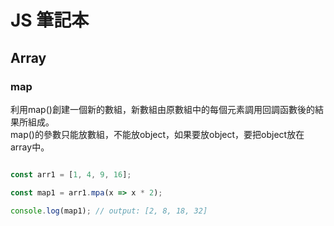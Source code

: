 # JS 筆記本

## Array

### map

利用map()創建一個新的數組，新數組由原數組中的每個元素調用回調函數後的結果所組成。   
map()的參數只能放數組，不能放object，如果要放object，要把object放在array中。    

```javascript

const arr1 = [1, 4, 9, 16];

const map1 = arr1.mpa(x => x * 2);

console.log(map1); // output: [2, 8, 18, 32]
```
